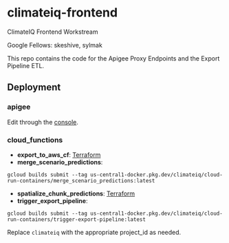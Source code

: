 # climateiq-frontend
ClimateIQ Frontend Workstream

Google Fellows: skeshive, sylmak

This repo contains the code for the Apigee Proxy Endpoints and the Export Pipeline ETL.

## Deployment

### apigee

Edit through the [console](
    https://console.cloud.google.com/apigee/proxies?project=climateiq).

### cloud_functions

* **export_to_aws_cf**: [Terraform](
    https://github.com/UrbanSystemsLab/climateiq-terraform)
* **merge_scenario_predictions**:
```
gcloud builds submit --tag us-central1-docker.pkg.dev/climateiq/cloud-run-containers/merge_scenario_predictions:latest
```
* **spatialize_chunk_predictions**: [Terraform](
    https://github.com/UrbanSystemsLab/climateiq-terraform)
* **trigger_export_pipeline**:
```
gcloud builds submit --tag us-central1-docker.pkg.dev/climateiq/cloud-run-containers/trigger-export-pipeline:latest
```

Replace `climateiq` with the appropriate project_id as needed.
